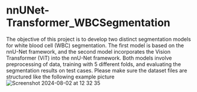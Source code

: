 # nnUNet-Transformer_WBCSegmentation
The objective of this project is to develop two distinct segmentation models for white blood cell (WBC) segmentation. The first model is based on the nnU-Net framework, and the second model incorporates the Vision Transformer (ViT) into the nnU-Net framework. Both models involve preprocessing of data, training with 5 different folds, and evaluating the segmentation results on test cases.
Please make sure the dataset files are structured like the following example picture
![Screenshot 2024-08-02 at 12 32 35](https://github.com/user-attachments/assets/00d27ecc-77e9-48c1-8873-a8bd41851906)
